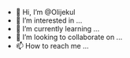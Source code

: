 - 👋 Hi, I’m @Olijekul
- 👀 I’m interested in ...
- 🌱 I’m currently learning ...
- 💞️ I’m looking to collaborate on ...
- 📫 How to reach me ...

<!---
Olijekul/Olijekul is a ✨ special ✨ repository because its `README.md` (this file) appears on your GitHub profile.
You can click the Preview link to take a look at your changes.
--->

